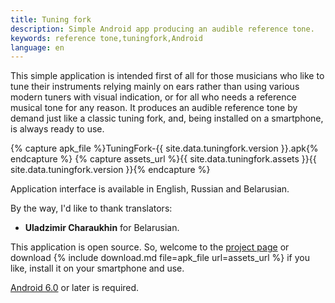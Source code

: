 ```yaml
---
title: Tuning fork
description: Simple Android app producing an audible reference tone.
keywords: reference tone,tuningfork,Android
language: en
---
```


This simple application is intended first of all for those musicians
who like to tune their instruments relying mainly on ears rather than
using various modern tuners with visual indication, or for all who
needs a reference musical tone for any reason. It produces an audible
reference tone by demand just like a classic tuning fork, and, being
installed on a smartphone, is always ready to use.

{% capture apk_file %}TuningFork-{{ site.data.tuningfork.version }}.apk{% endcapture %}
{% capture assets_url %}{{ site.data.tuningfork.assets }}{{ site.data.tuningfork.version }}{% endcapture %}

Application interface is available in English, Russian and Belarusian.

By the way, I'd like to thank translators:

- **Uladzimir Charaukhin** for Belarusian.

This application is open source. So, welcome to the
[project page](https://github.com/poretsky/TuningFork) or
download
{% include download.md file=apk_file url=assets_url %}
if you like, install it on your smartphone and use.

[Android 6.0](https://en.wikipedia.org/wiki/Android_Marshmallow)
or later is required.

